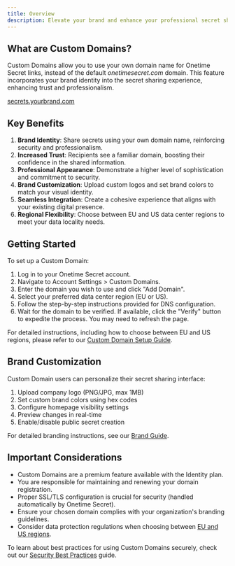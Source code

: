 ```yaml
---
title: Overview
description: Elevate your brand and enhance your professional secret sharing experience with Custom Domains, an advanced feature for agencies, businesses, and power users.
---
```


## What are Custom Domains?

Custom Domains allow you to use your own domain name for Onetime Secret links, instead of the default _onetimesecret.com_ domain. This feature incorporates your brand identity into the secret sharing experience, enhancing trust and professionalism.

<div class="flex justify-center items-center my-10">
  <a href="https://onetimesecret.com/pricing" class="text-center inline-block">
    <span class="font-brand text-3xl sm:text-4xl md:text-5xl
                 bg-clip-text text-transparent
                 bg-gradient-to-r from-purple-400 via-pink-500 to-red-500
                 animate-flowing-colors
                 hover:animate-bounce
                 transition-all duration-300 ease-in-out
                 transform hover:scale-105
                 rounded-xl
                 dark:border-brand-600">
      secrets.yourbrand.com
    </span>
  </a>
</div>


## Key Benefits

1. **Brand Identity**: Share secrets using your own domain name, reinforcing security and professionalism.
2. **Increased Trust**: Recipients see a familiar domain, boosting their confidence in the shared information.
3. **Professional Appearance**: Demonstrate a higher level of sophistication and commitment to security.
4. **Brand Customization**: Upload custom logos and set brand colors to match your visual identity.
5. **Seamless Integration**: Create a cohesive experience that aligns with your existing digital presence.
6. **Regional Flexibility**: Choose between EU and US data center regions to meet your data locality needs.

## Getting Started

To set up a Custom Domain:

1. Log in to your Onetime Secret account.
2. Navigate to Account Settings > Custom Domains.
3. Enter the domain you wish to use and click "Add Domain".
4. Select your preferred data center region (EU or US).
5. Follow the step-by-step instructions provided for DNS configuration.
6. Wait for the domain to be verified. If available, click the "Verify" button to expedite the process. You may need to refresh the page.

For detailed instructions, including how to choose between EU and US regions, please refer to our [Custom Domain Setup Guide](/docs/custom-domains/setup-guide).

## Brand Customization

Custom Domain users can personalize their secret sharing interface:

1. Upload company logo (PNG/JPG, max 1MB)
2. Set custom brand colors using hex codes
3. Configure homepage visibility settings
4. Preview changes in real-time
5. Enable/disable public secret creation

For detailed branding instructions, see our [Brand Guide](/docs/custom-domains/brand-guide).


## Important Considerations

- Custom Domains are a premium feature available with the Identity plan.
- You are responsible for maintaining and renewing your domain registration.
- Proper SSL/TLS configuration is crucial for security (handled automatically by Onetime Secret).
- Ensure your chosen domain complies with your organization's branding guidelines.
- Consider data protection regulations when choosing between [EU and US regions](/docs/regions).

To learn about best practices for using Custom Domains securely, check out our [Security Best Practices](/docs/security-best-practices) guide.
